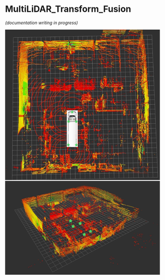 # MultiLiDAR_Transform_Fusion

_(documentation writing in progress)_

<!-- add result images -->

<table>
    <tr>
        <img src="media/top_view.jpg">
    </tr>
    <tr>
        <img src="media/3d_view.jpg">
    </tr>
</table>